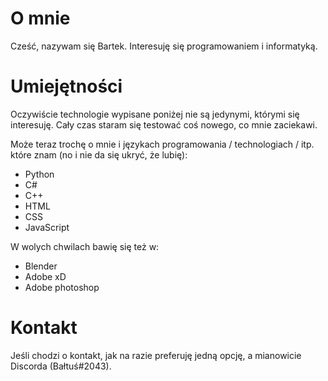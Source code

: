 # O mnie

Cześć, nazywam się Bartek. Interesuję się programowaniem i informatyką.

# Umiejętności

Oczywiście technologie wypisane poniżej nie są jedynymi, którymi się interesuję. Cały czas staram się testować coś nowego, co mnie zaciekawi.

Może teraz trochę o mnie i językach programowania / technologiach / itp. które znam (no i nie da się ukryć, że lubię):
- Python
- C#
- C++
- HTML
- CSS
- JavaScript


W wolych chwilach bawię się też w:
- Blender
- Adobe xD
- Adobe photoshop

# Kontakt

Jeśli chodzi o kontakt, jak na razie preferuję jedną opcję, a mianowicie Discorda (Bałtuś#2043).
